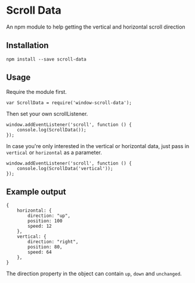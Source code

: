 # Scroll Data

An npm module to help getting the vertical and horizontal scroll direction

## Installation

    npm install --save scroll-data
    
## Usage

Require the module first.

    var ScrollData = require('window-scroll-data');

Then set your own scrollListener.

    window.addEventListener('scroll', function () {
        console.log(ScrollData());
    });
    
In case you're only interested in the vertical or horizontal data, just pass in `vertical` or `horizontal` as a parameter.

    window.addEventListener('scroll', function () {
        console.log(ScrollData('vertical'));
    });

## Example output

    {
        horizontal: {
            direction: "up",
            position: 100
            speed: 12
        },
        vertical: {
            direction: "right",
            position: 80,
            speed: 64
        },
    }
    
The direction property in the object can contain `up`, `down` and `unchanged`. 